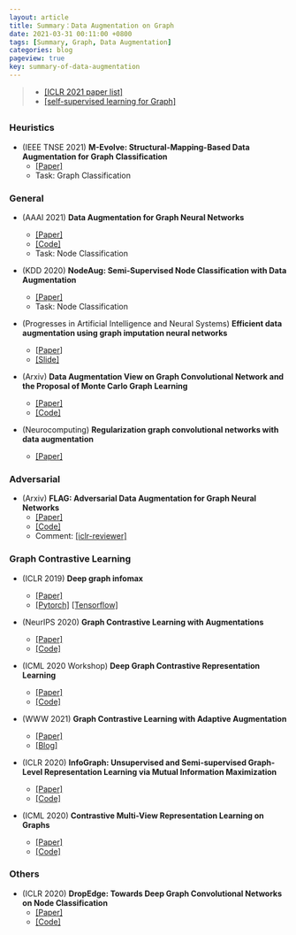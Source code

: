 ```yaml
---
layout: article
title: Summary：Data Augmentation on Graph
date: 2021-03-31 00:11:00 +0800
tags: [Summary, Graph, Data Augmentation]
categories: blog
pageview: true
key: summary-of-data-augmentation
---
```


> - [[ICLR 2021 paper list]](https://openreview.net/group?id=ICLR.cc/2021/Conference)
> - [[self-supervised learning for Graph]](https://github.com/SXKDZ/awesome-self-supervised-learning-for-graphs)



## <!--Data Augmentation on Graph-->



### Heuristics

- (IEEE TNSE 2021) **M-Evolve: Structural-Mapping-Based Data Augmentation for Graph Classification**
  - [[Paper]](https://arxiv.org/abs/2007.05700)
  - Task: Graph Classification

### General

- (AAAI 2021) **Data Augmentation for Graph Neural Networks**
  - [[Paper]](https://arxiv.org/pdf/2006.06830.pdf)
  - [[Code]](https://github.com/zhao-tong/GAug?utm_source=catalyzex.com)
  - Task: Node Classification
  
- (KDD 2020) **NodeAug: Semi-Supervised Node Classification with Data Augmentation**

  - [[Paper]](https://www.kdd.org/kdd2020/accepted-papers/view/nodeaug-semi-supervised-node-classification-with-data-augmentation)
  - Task: Node Classification

- (Progresses in Artificial Intelligence and Neural Systems) **Efficient data augmentation using graph imputation neural networks**
  - [[Paper](https://arxiv.org/pdf/1906.08502.pdf)]
  - [[Slide]](https://spindro.github.io/files/ggnn.pdf)
  
- (Arxiv) **Data Augmentation View on Graph Convolutional Network and the Proposal of Monte Carlo Graph Learning**

  - [[Paper]](https://arxiv.org/pdf/2006.13090.pdf)
  - [[Code]](https://github.com/DongHande/MCGL?utm_source=catalyzex.com)

- (Neurocomputing) **Regularization graph convolutional networks with data augmentation**

  - [[Paper]](https://www.sciencedirect.com/science/article/pii/S0925231220320427?casa_token=Ddsp9P7qcTwAAAAA:OUh4etv2XDGgT_2njIDegYAbcl0pNd4fUOURNWH2sd_k6GX75MM3qc2TfdFfUH9snRAJIwY1q1s)

    

### Adversarial

- (Arxiv) **FLAG: Adversarial Data Augmentation for Graph Neural Networks** 
  - [[Paper]](https://arxiv.org/abs/2010.09891)
  - [[Code]](https://github.com/devnkong/FLAG)
  - Comment: [[iclr-reviewer]](https://openreview.net/forum?id=mj7WsaHYxj)

### Graph Contrastive Learning

- (ICLR 2019) **Deep graph infomax**
  - [[Paper]](https://arxiv.org/abs/1809.10341)
  - [[Pytorch]](https://github.com/PetarV-/DGI) [[Tensorflow]](https://github.com/dfdazac/dgi)				

- (NeurIPS 2020) **Graph Contrastive Learning with Augmentations**
  - [[Paper]](https://arxiv.org/abs/2010.13902)
  - [[Code]](https://github.com/Shen-Lab/GraphCL)
- (ICML 2020 Workshop) **Deep Graph Contrastive Representation Learning**
  - [[Paper]](https://arxiv.org/abs/2006.04131)
  - [[Code]](https://github.com/CRIPAC-DIG/GRACE)
- (WWW 2021) **Graph Contrastive Learning with Adaptive Augmentation**
  - [[Paper]](https://arxiv.org/pdf/2010.14945.pdf)
  - [[Blog]](https://sxkdz.github.io/research/GraphCL/)

- (ICLR 2020) **InfoGraph: Unsupervised and Semi-supervised Graph-Level Representation Learning via Mutual Information Maximization**
  - [[Paper]](https://arxiv.org/abs/1908.01000)
  - [[Code]](https://github.com/fanyun-sun/InfoGraph)
- (ICML 2020) **Contrastive Multi-View Representation Learning on Graphs**
  - [[Paper]](https://arxiv.org/abs/2006.05582)
  - [[Code]](https://github.com/kavehhassani/mvgrl)



### Others

- (ICLR 2020) **DropEdge: Towards Deep Graph Convolutional Networks on Node Classification**
  - [[Paper]](https://openreview.net/pdf?id=Hkx1qkrKPr)
  - [[Code]](https://github.com/DropEdge/DropEdge)

